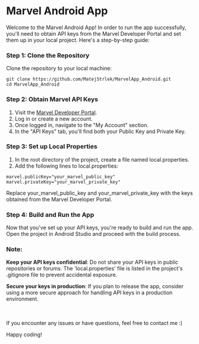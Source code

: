 # Marvel Android App

Welcome to the Marvel Android App! In order to run the app successfully, you'll need to obtain API keys from the Marvel Developer Portal and set them up in your local project. Here's a step-by-step guide:

### Step 1: Clone the Repository

Clone the repository to your local machine:

```
git clone https://github.com/MatejStrlek/MarvelApp_Android.git
cd MarvelApp_Android
```

### Step 2: Obtain Marvel API Keys

1. Visit the [Marvel Developer Portal](https://developer.marvel.com).
2. Log in or create a new account.
3. Once logged in, navigate to the "My Account" section.
4. In the "API Keys" tab, you'll find both your Public Key and Private Key.

### Step 3: Set up Local Properties

1. In the root directory of the project, create a file named local.properties.
2. Add the following lines to local.properties:

```
marvel.publicKey="your_marvel_public_key"
marvel.privateKey="your_marvel_private_key"
```

Replace your_marvel_public_key and your_marvel_private_key with the keys obtained from the Marvel Developer Portal.

### Step 4: Build and Run the App

Now that you've set up your API keys, you're ready to build and run the app. Open the project in Android Studio and proceed with the build process.

### Note:

**Keep your API keys confidential**: Do not share your API keys in public repositories or forums. The 'local.properties' file is listed in the project's .gitignore file to prevent accidental exposure.

**Secure your keys in production**: If you plan to release the app, consider using a more secure approach for handling API keys in a production environment.

<br /><br />
If you encounter any issues or have questions, feel free to contact me :)

Happy coding!
